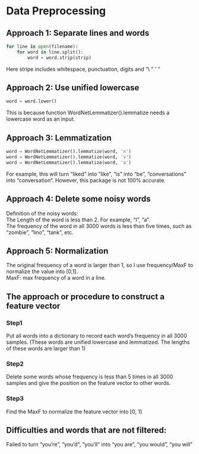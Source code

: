 # Data Preprocessing

## Approach 1: Separate lines and words
```python
for line in open(filename):
    for word in line.split():
        word = word.strip(strip)
```
Here stripe includes whitespace, punctuation, digits and “\ ” ’ ”

## Approach 2: Use unified lowercase
```python
word = word.lower()
```
This is because function WordNetLemmatizer().lemmatize needs a lowercase word as an input.

## Approach 3: Lemmatization
```python
word = WordNetLemmatizer().lemmatize(word, 'n')
word = WordNetLemmatizer().lemmatize(word, 'v')
word = WordNetLemmatizer().lemmatize(word, 'a')
```
For example, this will turn “liked” into “like”, “is” into “be”, “conversations” into “conversation”. However, this package is not 100% accurate.
 
## Approach 4: Delete some noisy words
Definition of the noisy words: <br>
The Length of the word is less than 2. For example, “I”, “a”. <br>
The frequency of the word in all 3000 words is less than five times, such as “zombie”, “lino”, “tank”, etc. <br>

## Approach 5: Normalization
The original frequency of a word is larger than 1, so I use frequency/MaxF to normalize the value into [0,1]. <br>
MaxF: max frequency of a word in a line.

## The approach or procedure to construct a feature vector
### Step1
Put all words into a dictionary to record each word’s frequency in all 3000 samples. (These words are unified lowercase and lemmatized. The lengths of these words are larger than 1)
### Step2 
Delete some words whose frequency is less than 5 times in all 3000 samples and give the position on the feature vector to other words.
### Step3
Find the MaxF to normalize the feature vector into [0, 1]

## Difficulties and words that are not filtered:
Failed to turn “you’re”, “you’d”, “you’ll” into “you are”, “you would”, “you will”

